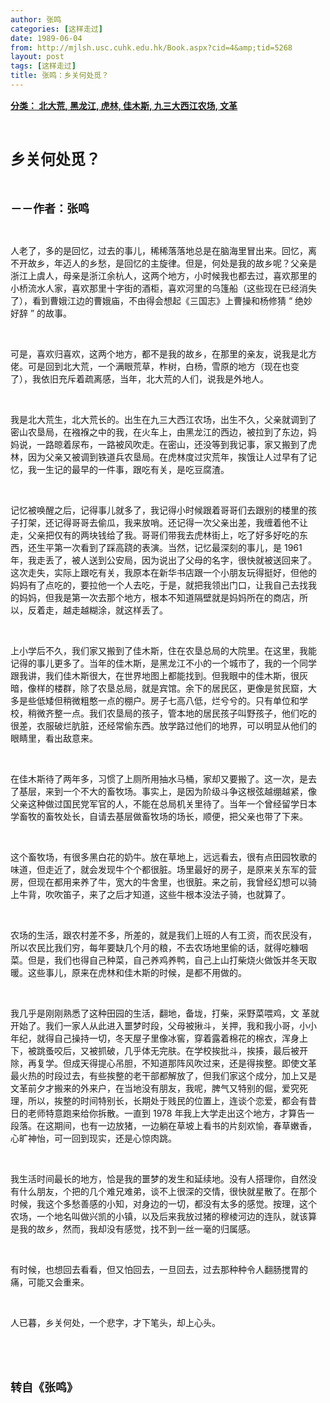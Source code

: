 ```yaml
---
author: 张鸣
categories: [这样走过]
date: 1989-06-04
from: http://mjlsh.usc.cuhk.edu.hk/Book.aspx?cid=4&amp;tid=5268
layout: post
tags: [这样走过]
title: 张鸣：乡关何处觅？
---
```


<div style="margin: 15px 10px 10px 0px;">
<div>
<span id="ctl00_ContentPlaceHolder1_chapter1_SubjectLabel" style="font-weight:bold;text-decoration:underline;">
   分类： 北大荒, 黑龙江, 虎林, 佳木斯, 九三大西江农场, 文革
  </span>
</div>
<p class="p1">
<b>
<font size="5">
<span class="s1">
</span>
<br/>
</font>
</b>
</p>
<p class="p2">
<span class="s1">
<b>
<font size="5">
     乡关何处觅？
    </font>
</b>
</span>
</p>
<p class="p1">
<b>
<font size="4">
<span class="s1">
</span>
<br/>
</font>
</b>
</p>
<p class="p2">
<span class="s1">
<b>
<font size="4">
     －－作者：张鸣
    </font>
</b>
</span>
</p>
<p class="p1">
<span class="s1">
</span>
<br/>
</p>
<p class="p2">
<span class="s1">
   人老了，多的是回忆，过去的事儿，稀稀落落地总是在脑海里冒出来。回忆，离不开故乡，年迈人的乡愁，是回忆的主旋律。但是，何处是我的故乡呢？父亲是浙江上虞人，母亲是浙江余杭人，这两个地方，小时候我也都去过，喜欢那里的小桥流水人家，喜欢那里十字街的酒柜，喜欢河里的乌篷船（这些现在已经消失了），看到曹娥江边的曹娥庙，不由得会想起《三国志》上曹操和杨修猜
  </span>
<span class="s2">
   “
  </span>
<span class="s1">
   绝妙好辞
  </span>
<span class="s2">
   ”
  </span>
<span class="s1">
   的故事。
  </span>
</p>
<p class="p1">
<span class="s1">
</span>
<br/>
</p>
<p class="p2">
<span class="s1">
   可是，喜欢归喜欢，这两个地方，都不是我的故乡，在那里的亲友，说我是北方佬。可是回到北大荒，一个满眼荒草，柞树，白杨，雪原的地方（现在也变了），我依旧充斥着疏离感，当年，北大荒的人们，说我是外地人。
  </span>
</p>
<p class="p1">
<span class="s1">
</span>
<br/>
</p>
<p class="p2">
<span class="s1">
   我是北大荒生，北大荒长的。出生在九三大西江农场，出生不久，父亲就调到了密山农垦局，在襁褓之中的我，在火车上，由黑龙江的西边，被拉到了东边，妈妈说，一路晾着尿布，一路被风吹走。在密山，还没等到我记事，家又搬到了虎林，因为父亲又被调到铁道兵农垦局。在虎林度过灾荒年，挨饿让人过早有了记忆，我一生记的最早的一件事，跟吃有关，是吃豆腐渣。
  </span>
</p>
<p class="p1">
<span class="s1">
</span>
<br/>
</p>
<p class="p2">
<span class="s1">
   记忆被唤醒之后，记得事儿就多了，我记得小时候跟着哥哥们去跟别的楼里的孩子打架，还记得哥哥去偷瓜，我来放哨。还记得一次父亲出差，我缠着他不让走，父亲把仅有的两块钱给了我。哥哥们带我去虎林街上，吃了好多好吃的东西，还生平第一次看到了踩高跷的表演。当然，记忆最深刻的事儿，是
  </span>
<span class="s2">
   1961
  </span>
<span class="s1">
   年，我走丢了，被人送到公安局，因为说出了父母的名字，很快就被送回来了。这次走失，实际上跟吃有关，我原本在新华书店跟一个小朋友玩得挺好，但他的妈妈有了点吃的，要拉他一个人去吃，于是，就把我领出门口，让我自己去找我的妈妈，但我是第一次去那个地方，根本不知道隔壁就是妈妈所在的商店，所以，反着走，越走越糊涂，就这样丢了。
  </span>
</p>
<p class="p1">
<span class="s1">
</span>
<br/>
</p>
<p class="p2">
<span class="s1">
   上小学后不久，我们家又搬到了佳木斯，住在农垦总局的大院里。在这里，我能记得的事儿更多了。当年的佳木斯，是黑龙江不小的一个城市了，我的一个同学跟我讲，我们佳木斯很大，在世界地图上都能找到。但我眼中的佳木斯，很灰暗，像样的楼群，除了农垦总局，就是宾馆。余下的居民区，更像是贫民窟，大多是些低矮但稍微粗憨一点的棚户。房子七高八低，烂兮兮的。只有单位和学校，稍微齐整一点。我们农垦局的孩子，管本地的居民孩子叫野孩子，他们吃的很差，衣服破烂肮脏，还经常偷东西。放学路过他们的地界，可以明显从他们的眼睛里，看出敌意来。
  </span>
</p>
<p class="p1">
<span class="s1">
</span>
<br/>
</p>
<p class="p2">
<span class="s1">
   在佳木斯待了两年多，习惯了上厕所用抽水马桶，家却又要搬了。这一次，是去了基层，来到一个不大的畜牧场。事实上，是因为阶级斗争这根弦越绷越紧，像父亲这种做过国民党军官的人，不能在总局机关里待了。当年一个曾经留学日本学畜牧的畜牧处长，自请去基层做畜牧场的场长，顺便，把父亲也带了下来。
  </span>
</p>
<p class="p1">
<span class="s1">
</span>
<br/>
</p>
<p class="p2">
<span class="s1">
   这个畜牧场，有很多黑白花的奶牛。放在草地上，远远看去，很有点田园牧歌的味道，但走近了，就会发现牛个个都很脏。场里最好的房子，是原来关东军的营房，但现在都用来养了牛，宽大的牛舍里，也很脏。来之前，我曾经幻想可以骑上牛背，吹吹笛子，来了之后才知道，这些牛根本没法子骑，也就算了。
  </span>
</p>
<p class="p1">
<span class="s1">
</span>
<br/>
</p>
<p class="p2">
<span class="s1">
   农场的生活，跟农村差不多，所差的，就是我们上班的人有工资，而农民没有，所以农民比我们穷，每年要缺几个月的粮，不去农场地里偷的话，就得吃糠咽菜。但是，我们也得自己种菜，自己养鸡养鸭，自己上山打柴烧火做饭并冬天取暖。这些事儿，原来在虎林和佳木斯的时候，是都不用做的。
  </span>
</p>
<p class="p1">
<span class="s1">
</span>
<br/>
</p>
<p class="p2">
<span class="s1">
   我几乎是刚刚熟悉了这种田园的生活，翻地，备垅，打柴，采野菜喂鸡，文
  </span>
<span class="s2">
</span>
<span class="s1">
   革就开始了。我们一家人从此进入噩梦时段，父母被揪斗，关押，我和我小哥，小小年纪，就得自己操持一切，冬天屋子里像冰窖，穿着露着棉花的棉衣，浑身上下，被跳蚤咬后，又被抓破，几乎体无完肤。在学校挨批斗，挨揍，最后被开除，再复学。但成天得提心吊胆，不知道那阵风吹过来，还是得挨整。即使文革最火热的时段过去，有些挨整的老干部都解放了，但我们家这个成分，加上又是文革前夕才搬来的外来户，在当地没有朋友，我呢，脾气又特别的倔，爱究死理，所以，挨整的时间特别长，长期处于贱民的位置上，连谈个恋爱，都会有昔日的老师特意跑来给你拆散。一直到
  </span>
<span class="s2">
   1978
  </span>
<span class="s1">
   年我上大学走出这个地方，才算告一段落。在这期间，也有一边放猪，一边躺在草坡上看书的片刻欢愉，春草嫩香，心旷神怡，可一回到现实，还是心惊肉跳。
  </span>
</p>
<p class="p1">
<span class="s1">
</span>
<br/>
</p>
<p class="p2">
<span class="s1">
   我生活时间最长的地方，恰是我的噩梦的发生和延续地。没有人搭理你，自然没有什么朋友，个把的几个难兄难弟，谈不上很深的交情，很快就星散了。在那个时候，我这个多愁善感的小知，对身边的一切，都没有太多的感觉。按理，这个农场，一个地名叫做兴凯的小镇，以及后来我放过猪的穆棱河边的连队，就该算是我的故乡，然而，我却没有感觉，找不到一丝一毫的归属感。
  </span>
</p>
<p class="p1">
<span class="s1">
</span>
<br/>
</p>
<p class="p2">
<span class="s1">
   有时候，也想回去看看，但又怕回去，一旦回去，过去那种种令人翻肠搅胃的痛，可能又会重来。
  </span>
</p>
<p class="p1">
<span class="s1">
</span>
<br/>
</p>
<p class="p2">
<span class="s1">
   人已暮，乡关何处，一个悲字，才下笔头，却上心头。
  </span>
</p>
<p class="p1">
<span class="s1">
</span>
<br/>
</p>
<p class="p1">
<b>
<font size="4">
<span class="s1">
</span>
<br/>
</font>
</b>
</p>
<p class="p2">
<span class="s1">
<b>
<font size="4">
     转自《张鸣》
    </font>
</b>
</span>
</p>
</div>
